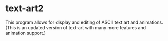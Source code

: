 # text-art2
This program allows for display and editing of ASCII text art and animations. (This is an updated version of text-art with many more features and animation support.)
